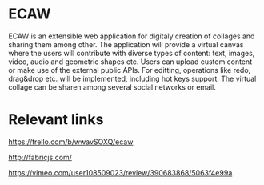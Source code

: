 # ECAW

ECAW is an extensible web application for digitaly creation of collages and sharing them among other.
The application will provide a virtual canvas where the users will contribute with diverse types of
content: text, images, video, audio and geometric shapes etc. Users can upload custom content or make
use of the external public APIs. For editting, operations like redo, drag&drop etc. will be implemented, 
including hot keys support. The virtual collage can be sharen among several social networks or email.

# Relevant links
https://trello.com/b/wwavSOXQ/ecaw

http://fabricjs.com/

https://vimeo.com/user108509023/review/390683868/5063f4e99a
